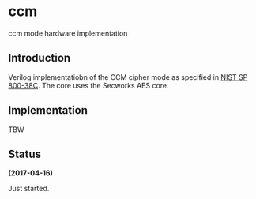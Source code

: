 # ccm
ccm mode hardware implementation

## Introduction

Verilog implementatiobn of the CCM cipher mode as specified in
[NIST SP 800-38C](http://nvlpubs.nist.gov/nistpubs/Legacy/SP/nistspecialpublication800-38c.pdf). The
core uses the Secworks AES core.


## Implementation

TBW


## Status

****(2017-04-16)****

Just started.
